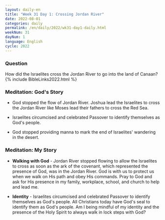 ```yaml
---
layout: daily-en
title: "Week 31 Day 1: Crossing Jordan River"
date: 2022-08-01
categories: daily
permalink: /en/daily/2022/wk31-day1-daily.html
weekNum: 31
dayNum: 1
language: English
cycle: 2022
---
```

### Question     
How did the Israelites cross the Jordan River to go into the land of Canaan?
{% include BibleLinks2022.html %} 

### Meditation: God's Story   
+ God stopped the flow of Jordan River. Joshua lead the Israelites to cross the Jordan River like Moses lead their fathers to cross the Red Sea. 

+ Israelites circumcised and celebrated Passover to identify themselves as God's people. 

+ God stopped providing manna to mark the end of Israelites' wandering in the desert. 

### Meditation: My Story   
+ **Walking with God** - Jordan River stopped flowing to allow the Israelites to cross as soon as the ark of the covenant, which represented the presence of God, was in the Jordan River. God is with us to protect us when we walk on His path and obey His commands. Pray to God and ask for His presence in my family, workplace, school, and church to help and lead me. 

+ **Identity** - Israelites circumcised and celebrated Passover to identify themselves as God's people. All Christians today have God's seal to identify them as God's people. Am I being mindful of my identity and the presence of the Holy Spirit to always walk in lock steps with God? 

